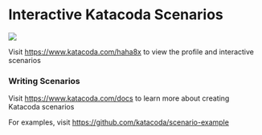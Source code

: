 # Interactive Katacoda Scenarios

[![](http://shields.katacoda.com/katacoda/haha8x/count.svg)](https://www.katacoda.com/haha8x "Get your profile on Katacoda.com")

Visit https://www.katacoda.com/haha8x to view the profile and interactive scenarios

### Writing Scenarios
Visit https://www.katacoda.com/docs to learn more about creating Katacoda scenarios

For examples, visit https://github.com/katacoda/scenario-example
